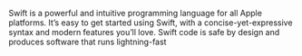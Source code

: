 Swift is a powerful and intuitive programming language for all Apple platforms. It’s easy to get started using Swift, with a concise-yet-expressive syntax and modern features you’ll love. Swift code is safe by design and produces software that runs lightning-fast